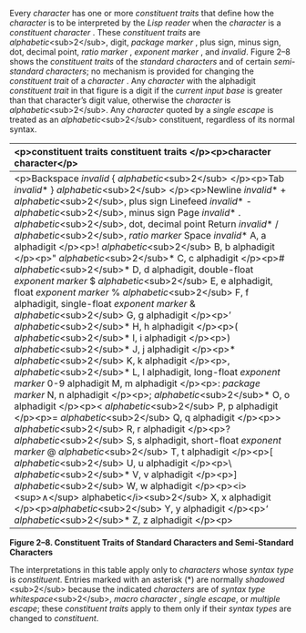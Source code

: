  

Every *character* has one or more *constituent traits* that define how the *character* is to be interpreted by the *Lisp reader* when the *character* is a *constituent character* . These *constituent traits* are *alphabetic*\<sub\>2\</sub\>, digit, *package marker* , plus sign, minus sign, dot, decimal point, *ratio marker* , *exponent marker* , and *invalid*. Figure 2–8 shows the *constituent traits* of the *standard characters* and of certain *semi-standard characters*; no mechanism is provided for changing the *constituent trait* of a *character* . Any *character* with the alphadigit *constituent trait* in that figure is a digit if the *current input base* is greater than that character’s digit value, otherwise the *character* is *alphabetic*\<sub\>2\</sub\>. Any *character* quoted by a *single escape* is treated as an *alphabetic*\<sub\>2\</sub\> constituent, regardless of its normal syntax.  



|\<p\>**constituent traits constituent traits** \</p\>\<p\>**character character**\</p\>|
| :- |
|\<p\>Backspace *invalid* \{ *alphabetic*\<sub\>2\</sub\> \</p\>\<p\>Tab *invalid*\* \} *alphabetic*\<sub\>2\</sub\> \</p\>\<p\>Newline *invalid*\* + *alphabetic*\<sub\>2\</sub\>, plus sign Linefeed *invalid*\* - *alphabetic*\<sub\>2\</sub\>, minus sign Page *invalid*\* . *alphabetic*\<sub\>2\</sub\>, dot, decimal point Return *invalid*\* / *alphabetic*\<sub\>2\</sub\>, *ratio marker* Space *invalid*\* A, a alphadigit \</p\>\<p\>! *alphabetic*\<sub\>2\</sub\> B, b alphadigit \</p\>\<p\>" *alphabetic*\<sub\>2\</sub\>\* C, c alphadigit \</p\>\<p\># *alphabetic*\<sub\>2\</sub\>\* D, d alphadigit, double-float *exponent marker* $ *alphabetic*\<sub\>2\</sub\> E, e alphadigit, float *exponent marker* % *alphabetic*\<sub\>2\</sub\> F, f alphadigit, single-float *exponent marker* & *alphabetic*\<sub\>2\</sub\> G, g alphadigit \</p\>\<p\>’ *alphabetic*\<sub\>2\</sub\>\* H, h alphadigit \</p\>\<p\>( *alphabetic*\<sub\>2\</sub\>\* I, i alphadigit \</p\>\<p\>) *alphabetic*\<sub\>2\</sub\>\* J, j alphadigit \</p\>\<p\>\* *alphabetic*\<sub\>2\</sub\> K, k alphadigit \</p\>\<p\>, *alphabetic*\<sub\>2\</sub\>\* L, l alphadigit, long-float *exponent marker* 0-9 alphadigit M, m alphadigit \</p\>\<p\>: *package marker* N, n alphadigit \</p\>\<p\>; *alphabetic*\<sub\>2\</sub\>\* O, o alphadigit \</p\>\<p\>\< *alphabetic*\<sub\>2\</sub\> P, p alphadigit \</p\>\<p\>= *alphabetic*\<sub\>2\</sub\> Q, q alphadigit \</p\>\<p\>\> *alphabetic*\<sub\>2\</sub\> R, r alphadigit \</p\>\<p\>? *alphabetic*\<sub\>2\</sub\> S, s alphadigit, short-float *exponent marker* @ *alphabetic*\<sub\>2\</sub\> T, t alphadigit \</p\>\<p\>[ *alphabetic*\<sub\>2\</sub\> U, u alphadigit \</p\>\<p\>\ *alphabetic*\<sub\>2\</sub\>\* V, v alphadigit \</p\>\<p\>] *alphabetic*\<sub\>2\</sub\> W, w alphadigit \</p\>\<p\>\<i\>\<sup\>∧\</sup\> alphabetic\</i\>\<sub\>2\</sub\> X, x alphadigit \</p\>\<p\>*alphabetic*\<sub\>2\</sub\> Y, y alphadigit \</p\>\<p\>‘ *alphabetic*\<sub\>2\</sub\>\* Z, z alphadigit \</p\>\<p\>| *alphabetic*\<sub\>2\</sub\>\* Rubout *invalid* \</p\>\<p\>~ *alphabetic*\<sub\>2\</sub\>\</p\>|


**Figure 2–8. Constituent Traits of Standard Characters and Semi-Standard Characters** 

The interpretations in this table apply only to *characters* whose *syntax type* is *constituent*. Entries marked with an asterisk (\*) are normally *shadowed* \<sub\>2\</sub\> because the indicated *characters* are of *syntax type whitespace*\<sub\>2\</sub\>, *macro character* , *single escape*, or *multiple escape*; these *constituent traits* apply to them only if their *syntax types* are changed to *constituent*.  



